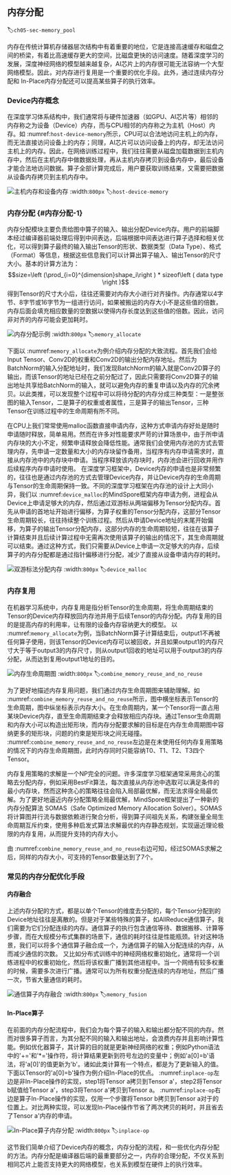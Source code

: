 ## 内存分配
:label:`ch05-sec-memory_pool`

内存在传统计算机存储器层次结构中有着重要的地位，它是连接高速缓存和磁盘之间的桥梁，有着比高速缓存更大的空间，比磁盘更快的访问速度。随着深度学习的发展，深度神经网络的模型越来越复杂，AI芯片上的内存很可能无法容纳一个大型网络模型。因此，对内存进行复用是一个重要的优化手段。此外，通过连续内存分配和
In-Place内存分配还可以提高某些算子的执行效率。

### Device内存概念

在深度学习体系结构中，我们通常将与硬件加速器（如GPU、AI芯片等）相邻的内存称之为设备（Device）内存，而与CPU相邻的内存称之为主机（Host）内存。如 :numref:`host-device-memory`所示，CPU可以合法地访问主机上的内存，而无法直接访问设备上的内存；同理，AI芯片可以访问设备上的内存，却无法访问主机上的内存。因此，在网络训练过程中，我们往往需要从磁盘加载数据到主机内存中，然后在主机内存中做数据处理，再从主机内存拷贝到设备内存中，最后设备才能合法地访问数据。算子全部计算完成后，用户要获取训练结果，又需要把数据从设备内存拷贝到主机内存中。

![主机内存和设备内存](../img/ch05/host-device-memory.png)
:width:`800px`
:label:`host-device-memory`

### 内存分配 {#内存分配-1}

内存分配模块主要负责给图中算子的输入、输出分配Device内存。用户的前端脚本经过编译器前端处理后得到中间表达，后端根据中间表达进行算子选择和相关优化，可以得到算子最终的输入输出Tensor的形状、数据类型（Data
Type）、格式（Format）等信息，根据这些信息我们可以计算出算子输入、输出Tensor的尺寸大小。基本的计算方法为：
$$size=\left (\prod_{i=0}^{dimension}shape_i\right ) * sizeof\left ( data type \right )$$
得到Tensor的尺寸大小后，往往还需要对内存大小进行对齐操作。内存通常以4字节、8字节或16字节为一组进行访问，如果被搬运的内存大小不是这些值的倍数，内存后面会填充相应数量的空数据以使得内存长度达到这些值的倍数。因此，访问非对齐的内存可能会更加耗时。

![内存分配示例](../img/ch05/memory_allocate.png)
:width:`800px`
:label:`memory_allocate`

下面以 :numref:`memory_allocate`为例介绍内存分配的大致流程。首先我们会给Input
Tensor、Conv2D的权重和Conv2D的输出分配内存地址。然后为BatchNorm的输入分配地址时，我们发现BatchNorm的输入就是Conv2D算子的输出，而该Tensor的地址已经在之前分配过了，因此只需要将Conv2D算子的输出地址共享给BatchNorm的输入，就可以避免内存的重复申请以及内存的冗余拷贝。以此类推，可以发现整个过程中可以将待分配的内存分成三种类型：一是整张图的输入Tensor，二是算子的权重或者属性，三是算子的输出Tensor，三种Tensor在训练过程中的生命周期有所不同。

在CPU上我们常常使用malloc函数直接申请内存，这种方式申请内存好处是随时申请随时释放，简单易用。然而在许多对性能要求严苛的计算场景中，由于所申请内存块的大小不定，频繁申请释放会降低性能。通常我们会使用内存池的方式去管理内存，先申请一定数量和大小的内存块留作备用，当程序有内存申请需求时，直接从内存池中的内存块中申请。当程序释放该内存块时，内存池会进行回收并用作后续程序内存申请时使用。
在深度学习框架中，Device内存的申请也是非常频繁的，往往也是通过内存池的方式去管理Device内存，并让Device内存的生命周期与Tensor的生命周期保持一致。不同的深度学习框架在内存池的设计上大同小异，我们以 :numref:`device_malloc`的MindSpore框架内存申请为例，进程会从Device上申请足够大的内存，然后通过双游标从两端偏移为Tensor分配内存。首先从申请的首地址开始进行偏移，为算子权重的Tensor分配内存，这部分Tensor生命周期较长，往往持续整个训练过程。然后从申请Device地址的末尾开始偏移，为算子的输出Tensor分配内存，这部分内存的生命周期较短，往往在该算子计算结束并且后续计算过程中无需再次使用该算子的输出的情况下，其生命周期就可以结束。通过这种方式，我们只需要从Device上申请一次足够大的内存，后续算子的内存分配都是通过指针偏移进行分配，减少了直接从设备申请内存的耗时。

![双游标法分配内存](../img/ch05/device_malloc.png)
:width:`800px`
:label:`device_malloc`

### 内存复用

在机器学习系统中，内存复用是指分析Tensor的生命周期，将生命周期结束的Tensor的Device内存释放回内存池并用于后续Tensor的内存分配。内存复用的目的是提高内存的利用率，让有限的设备内存容纳更大的模型。
以 :numref:`memory_allocate`为例，当BatchNorm算子计算结束后，output1不再被任何算子使用，则该Tensor的Device内存可以被回收，并且如果output1的内存尺寸大于等于output3的内存尺寸，则从output1回收的地址可以用于output3的内存分配，从而达到复用output1地址的目的。

![内存生命周期图](../img/ch05/combine_memory_reuse_and_no_reuse.png)
:width:`800px`
:label:`combine_memory_reuse_and_no_reuse`

为了更好地描述内存复用问题，我们通过内存生命周期图来辅助理解。如 :numref:`combine_memory_reuse_and_no_reuse`所示，图中横坐标表示Tensor的生命周期，图中纵坐标表示内存大小。在生命周期内，某一个Tensor将一直占用某块Device内存，直至生命周期结束才会释放相应内存块。通过Tensor生命周期和内存大小可以构造出矩形块，而内存分配要求解的目标是在内存生命周期图中容纳更多的矩形块，问题的约束是矩形块之间无碰撞。 :numref:`combine_memory_reuse_and_no_reuse`左边是在未使用任何内存复用策略的情况下的内存生命周期图，此时内存同时只能容纳T0、T1、T2、T3四个Tensor。

内存复用策略的求解是一个NP完全的问题。许多深度学习框架通常采用贪心的策略去分配内存，例如采用BestFit算法，每次直接从内存池中选取可以满足条件的最小内存块，然而这种贪心的策略往往会陷入局部最优解，而无法求得全局最优解。为了更好地逼近内存分配策略全局最优解，MindSpore框架提出了一种新的内存分配算法
SOMAS（Safe Optimized Memory Allocation
Solver）。SOMAS将计算图并行流与数据依赖进行聚合分析，得到算子间祖先关系，构建张量全局生命周期互斥约束，使用多种启发式算法求解最优的内存静态规划，实现逼近理论极限的内存复用，从而提升支持的内存大小。

由 :numref:`combine_memory_reuse_and_no_reuse`右边可知，经过SOMAS求解之后，同样的内存大小，可支持的Tensor数量达到了7个。

### 常见的内存分配优化手段

#### 内存融合

上述内存分配的方式，都是以单个Tensor的维度去分配的，每个Tensor分配到的Device地址往往是离散的。但是对于某些特殊的算子，如AllReduce通信算子，我们需要为它们分配连续的内存。通信算子的执行包含通信等待、数据搬移、计算等步骤，而在大规模分布式集群的场景下，通信的耗时往往是性能瓶颈。针对这种场景，我们可以将多个通信算子融合成一个，为通信算子的输入分配连续的内存，从而减少通信的次数。
又比如分布式训练中的神经网络权重初始化，通常将一个训练进程中的权重初始化，然后将该权重广播到其他进程中。当一个网络有较多权重的时候，需要多次进行广播。通常可以为所有权重分配连续的内存地址，然后广播一次，节省大量通信的耗时。

![通信算子内存融合](../img/ch05/memory_fusion.png)
:width:`800px`
:label:`memory_fusion`

#### In-Place算子

在前面的内存分配流程中，我们会为每个算子的输入和输出都分配不同的内存。然而对很多算子而言，为其分配不同的输入和输出地址，会浪费内存并且影响计算性能。例如优化器算子，其计算的目的就是更新神经网络的权重；例如Python语法中的'+='和'\*='操作符，将计算结果更新到符号左边的变量中；例如'a\[0\]=b'语法，将'a\[0\]'的值更新为'b'。诸如此类计算有一个特点，都是为了更新输入的值。下面以Tensor的'a\[0\]=b'操作为例介绍In-Place的优点。
 :numref:`inplace-op`左边是非In-Place操作的实现，step1将Tensor
a拷贝到Tensor a'，step2将Tensor b赋值给Tensor a'，step3将Tensor
a'拷贝到Tensor
a。 :numref:`inplace-op`右边是算子In-Place操作的实现，仅用一个步骤将Tensor
b拷贝到Tensor
a对于的位置上。对比两种实现，可以发现In-Place操作节省了两次拷贝的耗时，并且省去了Tensor
a'内存的申请。

![In-Place算子内存分配](../img/ch05/inplace-op.png)
:width:`800px`
:label:`inplace-op`

这节我们简单介绍了Device内存的概念，内存分配的流程，和一些优化内存分配的方法。内存分配是编译器后端的最重要部分之一，内存的合理分配，不仅关系到相同芯片上能否支持更大的网络模型，也关系到模型在硬件上的执行效率。
